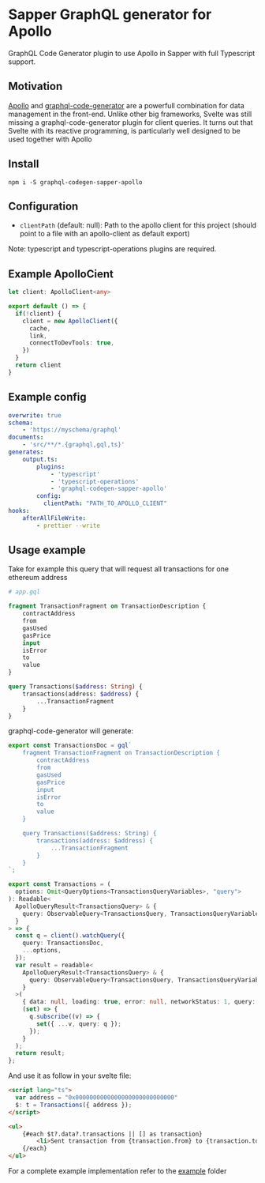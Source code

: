 # Sapper GraphQL generator for Apollo

GraphQL Code Generator plugin to use Apollo in Sapper with full Typescript support.

## Motivation

[Apollo](https://www.apollographql.com) and [graphql-code-generator](https://graphql-code-generator.com) are a powerfull combination for data management in the front-end.
Unlike other big frameworks, Svelte was still missing a graphql-code-generator plugin for client queries.
It turns out that Svelte with its reactive programming, is particularly well designed to be used together with Apollo

## Install

`npm i -S graphql-codegen-sapper-apollo`

## Configuration

- `clientPath` (default: null): Path to the apollo client for this project (should point to a file with an apollo-client as default export)

Note: typescript and typescript-operations plugins are required.

## Example ApolloCient 

```typescript
let client: ApolloClient<any>

export default () => {
  if(!client) {
    client = new ApolloClient({
      cache,
      link,
      connectToDevTools: true,
    })
  }
  return client
}
```

## Example config

```yml
overwrite: true
schema:
    - 'https://myschema/graphql'
documents:
    - 'src/**/*.{graphql,gql,ts}'
generates:
    output.ts:
        plugins:
            - 'typescript'
            - 'typescript-operations'
            - 'graphql-codegen-sapper-apollo'
        config:
          clientPath: "PATH_TO_APOLLO_CLIENT"
hooks:
    afterAllFileWrite:
        - prettier --write

```

## Usage example

Take for example this query that will request all transactions for one ethereum address

```graphql
# app.gql

fragment TransactionFragment on TransactionDescription {
    contractAddress
    from
    gasUsed
    gasPrice
    input
    isError
    to
    value
}

query Transactions($address: String) {
    transactions(address: $address) {
        ...TransactionFragment
    }
}
```

graphql-code-generator will generate:

```ts
export const TransactionsDoc = gql`
    fragment TransactionFragment on TransactionDescription {
        contractAddress
        from
        gasUsed
        gasPrice
        input
        isError
        to
        value
    }

    query Transactions($address: String) {
        transactions(address: $address) {
            ...TransactionFragment
        }
    }
`;

export const Transactions = (
  options: Omit<QueryOptions<TransactionsQueryVariables>, "query">
): Readable<
  ApolloQueryResult<TransactionsQuery> & {
    query: ObservableQuery<TransactionsQuery, TransactionsQueryVariables>;
  }
> => {
  const q = client().watchQuery({
    query: TransactionsDoc,
    ...options,
  });
  var result = readable<
    ApolloQueryResult<TransactionsQuery> & {
      query: ObservableQuery<TransactionsQuery, TransactionsQueryVariables>;
    }
  >(
    { data: null, loading: true, error: null, networkStatus: 1, query: null },
    (set) => {
      q.subscribe((v) => {
        set({ ...v, query: q });
      });
    }
  );
  return result;
};

```

And use it as follow in your svelte file:

```html
<script lang="ts">
  var address = "0x0000000000000000000000000000"
  $: t = Transactions({ address });
</script>

<ul>
    {#each $t?.data?.transactions || [] as transaction}
        <li>Sent transaction from {transaction.from} to {transaction.to}</li>
    {/each}
</ul>
```

For a complete example implementation refer to the [example](https://github.com/ticruz38/graphql-codegen-svelte-apollo/tree/main/example) folder

